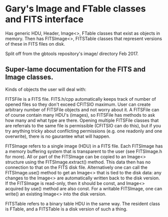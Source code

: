 # Gary's Image and FTable classes and FITS interface

Has generic HDU, Header, Image<>, FTable classes that exist as
objects in memory.  Then has FITSImage<>, FITSTable classes that
represent versions of these in FITS files on disk.

Split off from the gbtools repository's image/ directory Feb 2017.

## Super-lame documentation for the FITS and Image classes.

Kinds of objects the user will deal with:

FITSFile  is a FITS file.  FITS.h/cpp automatically keeps track of
number of opened files so they don't exceed CFITSIO maximum.  User
can create arbitrary number of FITSFile objects and not worry about
it.   A FITSFile can of course contain many HDU's (images), so
FITSFile has methods to ask how many and what type are there.
Opening multiple FITSFile classes that are referrals to the same file
is permissible (CFITSIO can do this), but if you try anything tricky
about conflicting permissions (e.g. one readonly and one overwrite),
there is no gaurantee what will happen.

FITSImage<class T=float> refers to a single image (HDU) in a FITS
file.  Each FITSImage has a memory buffering system that is
transparent to the user (see FITSImage.h for more).  All or part of
the FITSImage can be copied to an Image<> structure using the
FITSImage.extract() method.  This data then has no connection to that
on the FITS disk file.  Alternatively one can call the FITSImage.use()
method to get an Image<> that is tied to the disk data: any changes to
the Image<> are automatically written back to the disk version.
If the FITSImage is read-only, then it should be const, and Image<>
acquired by use() method are also const.  For a writable FITSImage,
one can write() an existing Image<> into the disk version.

FITSTable refers to a binary table HDU in the same way.  The resident
class is FTable, and a FITSTable is a disk version of such a thing.

